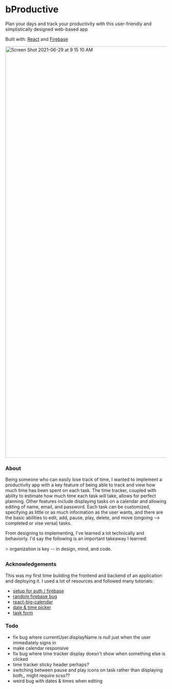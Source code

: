 # bProductive

Plan your days and track your productivity with this user-friendly and simplistically designed web-based app 

Built with: [React](https://reactjs.org/) and [Firebase](https://firebase.google.com/docs)

<img width="1280" alt="Screen Shot 2021-06-29 at 9 15 10 AM" src="https://user-images.githubusercontent.com/68198839/123814080-68003b00-d8c3-11eb-8f47-3cdff43d8f84.png">

### About

Being someone who can easily lose track of time, I wanted to implement a productivity app with a key feature of being able to track and view how much time has been spent on each task. The time tracker, coupled with ability to estimate how much time each task will take, allows for perfect planning. Other features include displaying tasks on a calendar and allowing editing of name, email, and password. Each task can be customized, specifying as little or as much information as the user wants, and there are the basic abilities to edit, add, pause, play, delete, and move (ongoing --> completed or vise versa) tasks.

From designing to implementing, I've learned a lot technically and behaviorly. I'd say the following is an important takeaway I learned:

⭐️ organization is key -- in design, mind, and code.

### Acknowledgements

This was my first time building the frontend and backend of an application and deploying it. I used a lot of resources and followed many tutorials:

* [setup for auth / firebase](https://www.youtube.com/watch?v=PKwu15ldZ7k&t=2352s&ab_channel=WebDevSimplifiedWebDevSimplified)
* [random firebase bug](https://medium.com/firebase-developers/why-is-my-currentuser-null-in-firebase-auth-4701791f74f0)
* [react-big-calendar](https://github.com/jquense/react-big-calendar)
* [date & time picker](https://projects.wojtekmaj.pl/react-datetime-picker/)
* [task form](https://www.youtube.com/watch?v=w7ejDZ8SWv8&t=3423s&ab_channel=TraversyMedia)

### Todo
* fix bug where currentUser.displayName is null just when the user immediately signs in
* make calendar responsive
* fix bug where time tracker display doesn't show when something else is clicked
* time tracker sticky header perhaps?
* switching between pause and play icons on task rather than displaying both,, might require scss??
* weird bug with dates & times when editing

